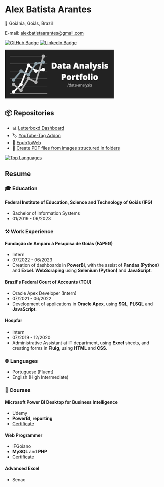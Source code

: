 # Alex Batista Arantes

📍 Goiânia, Goiás, Brazil

E-mail: alexbatistaarantes@gmail.com

[![GitHub Badge](https://img.shields.io/badge/GitHub-100000?style=for-the-badge&logo=github&logoColor=white)](https://github.com/alexbatistaarantes)
[![Linkedin Badge](https://img.shields.io/badge/LinkedIn-0077B5?style=for-the-badge&logo=linkedin&logoColor=white)](https://linkedin.com/in/alexbatistaarantes)

[![Data Analysis Portfolio Banner](./Banner%20Data%20Analysis%20Portfolio.png)](https://alexbatistaarantes.github.io/data-analysis/)

## 📦 Repositories
- 📊 [Letterboxd Dashboard](https://alexbatistaarantes.github.io/letterboxd-dashboard/)
- 🏷️ [YouTube-Tag Addon](https://github.com/alexbatistaarantes/youtube-tag)
- 📗 [EpubToWeb](https://github.com/alexbatistaarantes/epubToWeb)
- 📄 [Create PDF files from images structured in folders](https://alexbatistaarantes.github.io/create-pdf-files-from-images-structured-in-folders/)


[![Top Languages](https://github-readme-stats.vercel.app/api/top-langs/?username=alexbatistaarantes&layout=compact&bg_color=222222&hide=HTML,CSS&hide_progress=true&theme=dark)](https://github.com/alexbatistaarantes?tab=repositories)

## Resume
### 🎓 Education

#### Federal Institute of Education, Science and Technology of Goiás (IFG)
- Bachelor of Information Systems
- 01/2019 - 06/2023

### ⚒️ Work Experience

#### Fundação de Amparo à Pesquisa de Goiás (FAPEG)
- Intern
- 07/2022 - 06/2023
- Creation of dashboards in **PowerBI**, with the assist of **Pandas (Python)** and **Excel**. **WebScraping** using **Selenium (Python)** and **JavaScript**.

#### Brazil's Federal Court of Accounts (TCU)
- Oracle Apex Developer (Intern)
- 07/2021 - 06/2022
- Development of applications in **Oracle Apex**, using **SQL**, **PLSQL** and **JavaScript**.

#### Hospfar
- Intern
- 07/2019 - 12/2020
- Administrative Assistant at IT department, using **Excel** sheets, and creating forms in **Fluig**, using **HTML** and **CSS**.

### 🌐 Languages
- Portuguese (Fluent)
- English (High Intermediate)

### 📝 Courses

#### Microsoft Power BI Desktop for Business Intelligence
- Udemy
- **PowerBI**, **reporting**
- [Certificate](https://www.udemy.com/certificate/UC-3be4941d-83ba-4bab-8418-a1d4141e713a/)

#### Web Programmer
- IFGoiano
- **MySQL** and **PHP**
- [Certificate](https://eadmoodle.ifgoiano.edu.br/mod/simplecertificate/verify.php?code=51443570-34b0-11eb-ae60-bb5d21c3f95c)

#### Advanced Excel
- Senac
